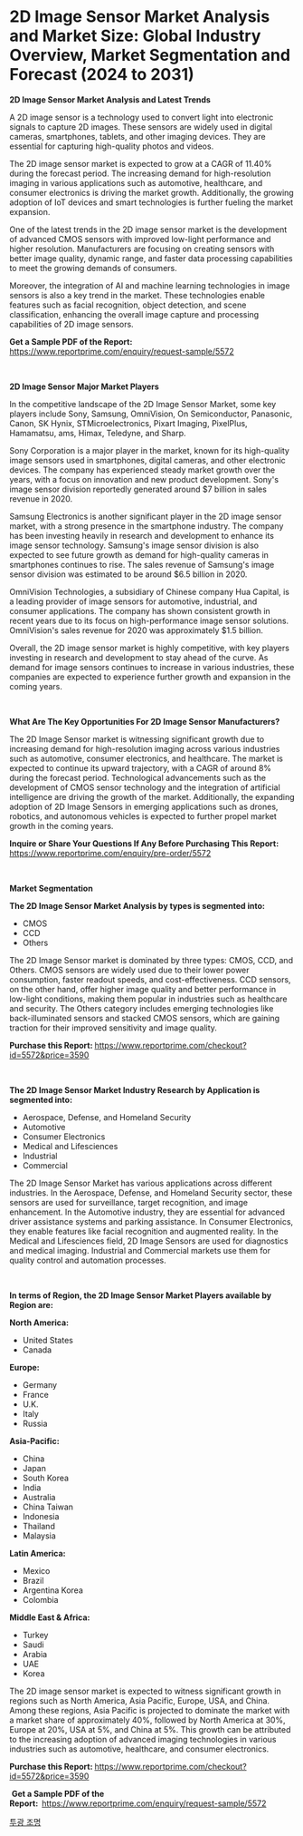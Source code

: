<p><h1>2D Image Sensor Market Analysis and Market Size: Global Industry Overview, Market Segmentation and Forecast (2024 to 2031)</h1></p><p><strong>2D Image Sensor Market Analysis and Latest Trends</strong></p>
<p><p>A 2D image sensor is a technology used to convert light into electronic signals to capture 2D images. These sensors are widely used in digital cameras, smartphones, tablets, and other imaging devices. They are essential for capturing high-quality photos and videos.</p><p>The 2D image sensor market is expected to grow at a CAGR of 11.40% during the forecast period. The increasing demand for high-resolution imaging in various applications such as automotive, healthcare, and consumer electronics is driving the market growth. Additionally, the growing adoption of IoT devices and smart technologies is further fueling the market expansion.</p><p>One of the latest trends in the 2D image sensor market is the development of advanced CMOS sensors with improved low-light performance and higher resolution. Manufacturers are focusing on creating sensors with better image quality, dynamic range, and faster data processing capabilities to meet the growing demands of consumers.</p><p>Moreover, the integration of AI and machine learning technologies in image sensors is also a key trend in the market. These technologies enable features such as facial recognition, object detection, and scene classification, enhancing the overall image capture and processing capabilities of 2D image sensors.</p></p>
<p><strong>Get a Sample PDF of the Report:&nbsp;</strong> <a href="https://www.reportprime.com/enquiry/request-sample/5572">https://www.reportprime.com/enquiry/request-sample/5572</a></p>
<p>&nbsp;</p>
<p><strong>2D Image Sensor Major Market Players</strong></p>
<p><p>In the competitive landscape of the 2D Image Sensor Market, some key players include Sony, Samsung, OmniVision, On Semiconductor, Panasonic, Canon, SK Hynix, STMicroelectronics, Pixart Imaging, PixelPlus, Hamamatsu, ams, Himax, Teledyne, and Sharp. </p><p>Sony Corporation is a major player in the market, known for its high-quality image sensors used in smartphones, digital cameras, and other electronic devices. The company has experienced steady market growth over the years, with a focus on innovation and new product development. Sony's image sensor division reportedly generated around $7 billion in sales revenue in 2020.</p><p>Samsung Electronics is another significant player in the 2D image sensor market, with a strong presence in the smartphone industry. The company has been investing heavily in research and development to enhance its image sensor technology. Samsung's image sensor division is also expected to see future growth as demand for high-quality cameras in smartphones continues to rise. The sales revenue of Samsung's image sensor division was estimated to be around $6.5 billion in 2020.</p><p>OmniVision Technologies, a subsidiary of Chinese company Hua Capital, is a leading provider of image sensors for automotive, industrial, and consumer applications. The company has shown consistent growth in recent years due to its focus on high-performance image sensor solutions. OmniVision's sales revenue for 2020 was approximately $1.5 billion.</p><p>Overall, the 2D image sensor market is highly competitive, with key players investing in research and development to stay ahead of the curve. As demand for image sensors continues to increase in various industries, these companies are expected to experience further growth and expansion in the coming years.</p></p>
<p>&nbsp;</p>
<p><strong>What Are The Key Opportunities For 2D Image Sensor Manufacturers?</strong></p>
<p><p>The 2D Image Sensor market is witnessing significant growth due to increasing demand for high-resolution imaging across various industries such as automotive, consumer electronics, and healthcare. The market is expected to continue its upward trajectory, with a CAGR of around 8% during the forecast period. Technological advancements such as the development of CMOS sensor technology and the integration of artificial intelligence are driving the growth of the market. Additionally, the expanding adoption of 2D Image Sensors in emerging applications such as drones, robotics, and autonomous vehicles is expected to further propel market growth in the coming years.</p></p>
<p><strong>Inquire or Share Your Questions If Any Before Purchasing This Report:</strong> <a href="https://www.reportprime.com/enquiry/pre-order/5572">https://www.reportprime.com/enquiry/pre-order/5572</a></p>
<p>&nbsp;</p>
<p><strong>Market Segmentation</strong></p>
<p><strong>The 2D Image Sensor Market Analysis by types is segmented into:</strong></p>
<p><ul><li>CMOS</li><li>CCD</li><li>Others</li></ul></p>
<p><p>The 2D Image Sensor market is dominated by three types: CMOS, CCD, and Others. CMOS sensors are widely used due to their lower power consumption, faster readout speeds, and cost-effectiveness. CCD sensors, on the other hand, offer higher image quality and better performance in low-light conditions, making them popular in industries such as healthcare and security. The Others category includes emerging technologies like back-illuminated sensors and stacked CMOS sensors, which are gaining traction for their improved sensitivity and image quality.</p></p>
<p><strong>Purchase this Report:&nbsp;</strong><a href="https://www.reportprime.com/checkout?id=5572&price=3590">https://www.reportprime.com/checkout?id=5572&price=3590</a></p>
<p>&nbsp;</p>
<p><strong>The 2D Image Sensor Market Industry Research by Application is segmented into:</strong></p>
<p><ul><li>Aerospace, Defense, and Homeland Security</li><li>Automotive</li><li>Consumer Electronics</li><li>Medical and Lifesciences</li><li>Industrial</li><li>Commercial</li></ul></p>
<p><p>The 2D Image Sensor Market has various applications across different industries. In the Aerospace, Defense, and Homeland Security sector, these sensors are used for surveillance, target recognition, and image enhancement. In the Automotive industry, they are essential for advanced driver assistance systems and parking assistance. In Consumer Electronics, they enable features like facial recognition and augmented reality. In the Medical and Lifesciences field, 2D Image Sensors are used for diagnostics and medical imaging. Industrial and Commercial markets use them for quality control and automation processes.</p></p>
<p>&nbsp;</p>
<p><strong>In terms of Region, the 2D Image Sensor Market Players available by Region are:</strong></p>
<p>
    <p> <strong> North America: </strong>
        <ul>
            <li>United States</li>
            <li>Canada</li>
        </ul>
        </p> 
    <p> <strong> Europe: </strong>
        <ul>
            <li>Germany</li>
            <li>France</li>
            <li>U.K.</li>
            <li>Italy</li>
            <li>Russia</li>
        </ul>
        </p> 
    <p> <strong> Asia-Pacific: </strong>
        <ul>
            <li>China</li>
            <li>Japan</li>
            <li>South Korea</li>
            <li>India</li>
            <li>Australia</li>
            <li>China Taiwan</li>
            <li>Indonesia</li>
            <li>Thailand</li>
            <li>Malaysia</li>
        </ul>
        </p> 
    <p> <strong> Latin America: </strong>
        <ul>
            <li>Mexico</li>
            <li>Brazil</li>
            <li>Argentina Korea</li>
            <li>Colombia</li>
        </ul>
        </p> 
    <p> <strong> Middle East & Africa: </strong>
        <ul>
            <li>Turkey</li>
            <li>Saudi</li>
            <li>Arabia</li>
            <li>UAE</li>
            <li>Korea</li>
        </ul>
    </p>
    </p>
<p><p>The 2D image sensor market is expected to witness significant growth in regions such as North America, Asia Pacific, Europe, USA, and China. Among these regions, Asia Pacific is projected to dominate the market with a market share of approximately 40%, followed by North America at 30%, Europe at 20%, USA at 5%, and China at 5%. This growth can be attributed to the increasing adoption of advanced imaging technologies in various industries such as automotive, healthcare, and consumer electronics.</p></p>
<p><strong>Purchase this Report: </strong><a href="https://www.reportprime.com/checkout?id=5572&price=3590">https://www.reportprime.com/checkout?id=5572&price=3590</a></p>
<p>&nbsp;<strong>Get a Sample PDF of the Report:&nbsp;&nbsp;</strong><a href="https://www.reportprime.com/enquiry/request-sample/5572">https://www.reportprime.com/enquiry/request-sample/5572</a></p>
<p><strong></strong></p>
<p><p><a href="https://github.com/lzrvbyqzftro57/Market-Research-Report-List-1/blob/main/606792514513.md">투광 조명</a></p></p>